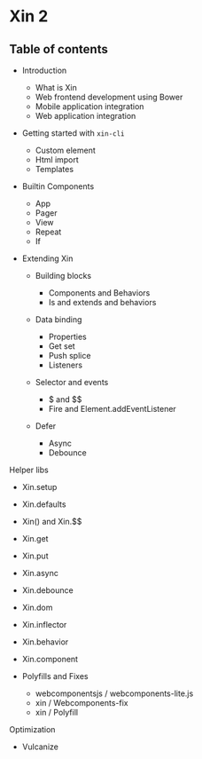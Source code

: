 # Xin 2

## Table of contents

- Introduction
  - What is Xin
  - Web frontend development using Bower
  - Mobile application integration
  - Web application integration

- Getting started with `xin-cli`
  - Custom element
  - Html import
  - Templates

- Builtin Components
  - App
  - Pager
  - View
  - Repeat
  - If

- Extending Xin
  - Building blocks
    - Components and Behaviors
    - Is and extends and behaviors

  - Data binding
    - Properties
    - Get set
    - Push splice
    - Listeners

  - Selector and events
    - $ and $$
    - Fire and Element.addEventListener

  - Defer
    - Async
    - Debounce

Helper libs
  - Xin.setup
  - Xin.defaults
  - Xin() and Xin.$$
  - Xin.get
  - Xin.put
  - Xin.async
  - Xin.debounce
  - Xin.dom
  - Xin.inflector
  - Xin.behavior
  - Xin.component

- Polyfills and Fixes
  - webcomponentsjs / webcomponents-lite.js
  - xin / Webcomponents-fix
  - xin / Polyfill

Optimization
  - Vulcanize

